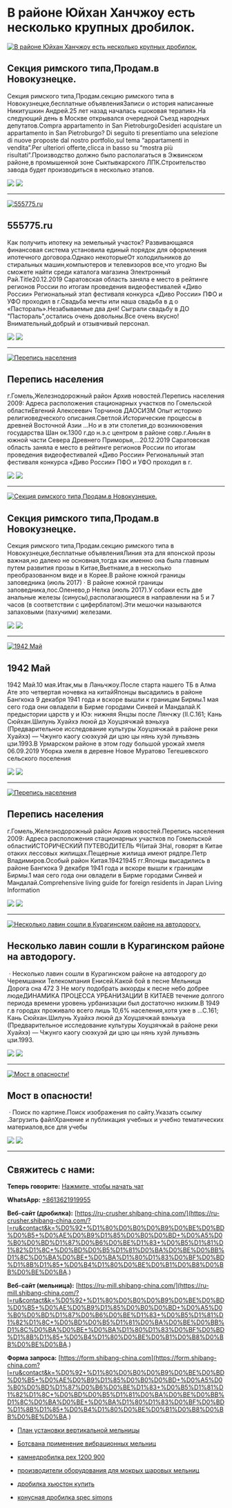# В районе Юйхан Ханчжоу есть несколько крупных дробилок.

<a href="https://swt.shibang-china.com/?l=ru&img&k=%D0%92+%D1%80%D0%B0%D0%B9%D0%BE%D0%BD%D0%B5+%D0%AE%D0%B9%D1%85%D0%B0%D0%BD+%D0%A5%D0%B0%D0%BD%D1%87%D0%B6%D0%BE%D1%83+%D0%B5%D1%81%D1%82%D1%8C+%D0%BD%D0%B5%D1%81%D0%BA%D0%BE%D0%BB%D1%8C%D0%BA%D0%BE+%D0%BA%D1%80%D1%83%D0%BF%D0%BD%D1%8B%D1%85+%D0%B4%D1%80%D0%BE%D0%B1%D0%B8%D0%BB%D0%BE%D0%BA." target="_blank">![В районе Юйхан Ханчжоу есть несколько крупных дробилок.](http://static.shibang-china.com/all-800x300/456.jpg)</a>

## Секция римского типа,Продам.в Новокузнецке.
Секция римского типа,Продам.секцию римского типа в Новокузнецке,бесплатные объявленияЗаписи о история написанные Никитушкин Андрей.25 лет назад началась &#171;шоковая терапия&#187;.На следующий день в Москве открывался очередной Съезд народных депутатов.Compra appartamento in San PietroburgoDesideri acquistare un appartamento in San Pietroburgo? Di seguito ti presentiamo una selezione di nuove proposte dal nostro portfolio,sul tema “appartamenti in vendita”.Per ulteriori offerte,clicca in basso su “mostra pi&#249; risultati”.Производство должно было располагаться в Эжвинском районе,в промышенной зоне Сыктывкарского ЛПК.Строительство завода будет производиться в несколько этапов.


<a href="https://whatsapp.shibangsoft.com/WhatsApp.php" target="_blank" title="WhatsApp">![](http://static.shibang-china.com/icon/whatsapp.png)</a> <a href="https://swt.shibang-china.com/?l=ru&icon&k=%D0%92+%D1%80%D0%B0%D0%B9%D0%BE%D0%BD%D0%B5+%D0%AE%D0%B9%D1%85%D0%B0%D0%BD+%D0%A5%D0%B0%D0%BD%D1%87%D0%B6%D0%BE%D1%83+%D0%B5%D1%81%D1%82%D1%8C+%D0%BD%D0%B5%D1%81%D0%BA%D0%BE%D0%BB%D1%8C%D0%BA%D0%BE+%D0%BA%D1%80%D1%83%D0%BF%D0%BD%D1%8B%D1%85+%D0%B4%D1%80%D0%BE%D0%B1%D0%B8%D0%BB%D0%BE%D0%BA." target="_blank">![](http://static.shibang-china.com/icon/chat-ru.png)</a>

---

<a href="https://swt.shibang-china.com/?l=ru&img&k=%D0%92+%D1%80%D0%B0%D0%B9%D0%BE%D0%BD%D0%B5+%D0%AE%D0%B9%D1%85%D0%B0%D0%BD+%D0%A5%D0%B0%D0%BD%D1%87%D0%B6%D0%BE%D1%83+%D0%B5%D1%81%D1%82%D1%8C+%D0%BD%D0%B5%D1%81%D0%BA%D0%BE%D0%BB%D1%8C%D0%BA%D0%BE+%D0%BA%D1%80%D1%83%D0%BF%D0%BD%D1%8B%D1%85+%D0%B4%D1%80%D0%BE%D0%B1%D0%B8%D0%BB%D0%BE%D0%BA." target="_blank">![555775.ru](http://static.shibang-china.com/all-800x300/621.jpg)</a>

## 555775.ru
Как получить ипотеку на земельный участок? Развивающаяся финансовая система установила единый порядок для оформления ипотечного договора.Однако некоторыеОт холодильников до стиральных машин,компьютеров и телевизоров все,что угодно Вы сможете найти среди каталога магазина Электронный Рай.Title20.12.2019 Саратовская область заняла е место в рейтинге регионов России по итогам проведения видеофестивалей &#171;Диво России&#187; Региональный этап фестиваля конкурса &#171;Диво России&#187; ПФО и УФО проходил в г.Свадьба мечты или наша свадьба в д о &#171;Пастораль&#187;.Незабываемые два дня! Сыграли свадьбу в ДО &quot;Пастораль&quot;,остались очень довольны.Все очень вкусно! Внимательный,добрый и отзывчивый персонал.


<a href="https://whatsapp.shibangsoft.com/WhatsApp.php" target="_blank" title="WhatsApp">![](http://static.shibang-china.com/icon/whatsapp.png)</a> <a href="https://swt.shibang-china.com/?l=ru&icon&k=%D0%92+%D1%80%D0%B0%D0%B9%D0%BE%D0%BD%D0%B5+%D0%AE%D0%B9%D1%85%D0%B0%D0%BD+%D0%A5%D0%B0%D0%BD%D1%87%D0%B6%D0%BE%D1%83+%D0%B5%D1%81%D1%82%D1%8C+%D0%BD%D0%B5%D1%81%D0%BA%D0%BE%D0%BB%D1%8C%D0%BA%D0%BE+%D0%BA%D1%80%D1%83%D0%BF%D0%BD%D1%8B%D1%85+%D0%B4%D1%80%D0%BE%D0%B1%D0%B8%D0%BB%D0%BE%D0%BA." target="_blank">![](http://static.shibang-china.com/icon/chat-ru.png)</a>

---

<a href="https://swt.shibang-china.com/?l=ru&img&k=%D0%92+%D1%80%D0%B0%D0%B9%D0%BE%D0%BD%D0%B5+%D0%AE%D0%B9%D1%85%D0%B0%D0%BD+%D0%A5%D0%B0%D0%BD%D1%87%D0%B6%D0%BE%D1%83+%D0%B5%D1%81%D1%82%D1%8C+%D0%BD%D0%B5%D1%81%D0%BA%D0%BE%D0%BB%D1%8C%D0%BA%D0%BE+%D0%BA%D1%80%D1%83%D0%BF%D0%BD%D1%8B%D1%85+%D0%B4%D1%80%D0%BE%D0%B1%D0%B8%D0%BB%D0%BE%D0%BA." target="_blank">![Перепись населения](http://static.shibang-china.com/all-800x300/482.jpg)</a>

## Перепись населения
г.Гомель,Железнодорожный район Архив новостей.Перепись населения 2009: Адреса расположения стационарных участков по Гомельской областиЕвгений Алексеевич Торчинов ДАОСИЗМ Опыт историко религиоведческого описания.Светлой.Исторические процессы в древней Восточной Азии …Но и в эти столетия,до возникновения государства Шан ок.1300 г.до н.э.с центром в районе совр.г.Аньян в южной части Севера Древнего Приморья,…20.12.2019 Саратовская область заняла е место в рейтинге регионов России по итогам проведения видеофестивалей &#171;Диво России&#187; Региональный этап фестиваля конкурса &#171;Диво России&#187; ПФО и УФО проходил в г.


<a href="https://whatsapp.shibangsoft.com/WhatsApp.php" target="_blank" title="WhatsApp">![](http://static.shibang-china.com/icon/whatsapp.png)</a> <a href="https://swt.shibang-china.com/?l=ru&icon&k=%D0%92+%D1%80%D0%B0%D0%B9%D0%BE%D0%BD%D0%B5+%D0%AE%D0%B9%D1%85%D0%B0%D0%BD+%D0%A5%D0%B0%D0%BD%D1%87%D0%B6%D0%BE%D1%83+%D0%B5%D1%81%D1%82%D1%8C+%D0%BD%D0%B5%D1%81%D0%BA%D0%BE%D0%BB%D1%8C%D0%BA%D0%BE+%D0%BA%D1%80%D1%83%D0%BF%D0%BD%D1%8B%D1%85+%D0%B4%D1%80%D0%BE%D0%B1%D0%B8%D0%BB%D0%BE%D0%BA." target="_blank">![](http://static.shibang-china.com/icon/chat-ru.png)</a>

---

<a href="https://swt.shibang-china.com/?l=ru&img&k=%D0%92+%D1%80%D0%B0%D0%B9%D0%BE%D0%BD%D0%B5+%D0%AE%D0%B9%D1%85%D0%B0%D0%BD+%D0%A5%D0%B0%D0%BD%D1%87%D0%B6%D0%BE%D1%83+%D0%B5%D1%81%D1%82%D1%8C+%D0%BD%D0%B5%D1%81%D0%BA%D0%BE%D0%BB%D1%8C%D0%BA%D0%BE+%D0%BA%D1%80%D1%83%D0%BF%D0%BD%D1%8B%D1%85+%D0%B4%D1%80%D0%BE%D0%B1%D0%B8%D0%BB%D0%BE%D0%BA." target="_blank">![Секция римского типа,Продам.в Новокузнецке.](http://static.shibang-china.com/all-800x300/87.jpg)</a>

## Секция римского типа,Продам.в Новокузнецке.
Секция римского типа,Продам.секцию римского типа в Новокузнецке,бесплатные объявленияЛиния эта для японской прозы важная,но далеко не основная,тогда как именно она была главным путем развития прозы в Китае,Вьетнаме,а в несколько преобразованном виде и в Корее.В районе южной границы заповедника (июль 2017)&nbsp;&#0183;&#32;В районе южной границы заповедника,пос.Оленево,р Нелка (июль 2017).У собаки есть две анальные железы (синусы),располагающиеся в направлении на 5 и 7 часов (в соответствии с циферблатом).Эти мешочки называются запаховыми (пахучими) железами.


<a href="https://whatsapp.shibangsoft.com/WhatsApp.php" target="_blank" title="WhatsApp">![](http://static.shibang-china.com/icon/whatsapp.png)</a> <a href="https://swt.shibang-china.com/?l=ru&icon&k=%D0%92+%D1%80%D0%B0%D0%B9%D0%BE%D0%BD%D0%B5+%D0%AE%D0%B9%D1%85%D0%B0%D0%BD+%D0%A5%D0%B0%D0%BD%D1%87%D0%B6%D0%BE%D1%83+%D0%B5%D1%81%D1%82%D1%8C+%D0%BD%D0%B5%D1%81%D0%BA%D0%BE%D0%BB%D1%8C%D0%BA%D0%BE+%D0%BA%D1%80%D1%83%D0%BF%D0%BD%D1%8B%D1%85+%D0%B4%D1%80%D0%BE%D0%B1%D0%B8%D0%BB%D0%BE%D0%BA." target="_blank">![](http://static.shibang-china.com/icon/chat-ru.png)</a>

---

<a href="https://swt.shibang-china.com/?l=ru&img&k=%D0%92+%D1%80%D0%B0%D0%B9%D0%BE%D0%BD%D0%B5+%D0%AE%D0%B9%D1%85%D0%B0%D0%BD+%D0%A5%D0%B0%D0%BD%D1%87%D0%B6%D0%BE%D1%83+%D0%B5%D1%81%D1%82%D1%8C+%D0%BD%D0%B5%D1%81%D0%BA%D0%BE%D0%BB%D1%8C%D0%BA%D0%BE+%D0%BA%D1%80%D1%83%D0%BF%D0%BD%D1%8B%D1%85+%D0%B4%D1%80%D0%BE%D0%B1%D0%B8%D0%BB%D0%BE%D0%BA." target="_blank">![1942 Май](http://static.shibang-china.com/all-800x300/660.jpg)</a>

## 1942 Май
1942 Май.10 мая.Итак,мы в Ланьчжоу.После старта нашего ТБ в Алма Ате это четвертая ночевка на китайЯпонцы высадились в районе Бангкока 9 декабря 1941 года и вскоре вышли к границам Бирмы.1 мая сего года они овладели в Бирме городами Синвей и Мандалай.К предыстории царств у и Юэ: нижняя Янцзы после Лянчжу (II.С.161; Кань Сюйхан.Шилунь Хуайхэ лююй дэ Хоуцзячжай вэньхуа (Предварительное исследование культуры Хоуцзячжай в районе реки Хуайхэ) — Чжунго каогу сюэхуэй ди цзю цы нянь хуэй луньвэнь цзи.1993.В Урмарском районе в этом году большой урожай хмеля 06.09.2019 Уборка хмеля в деревне Новое Муратово Тегешевского сельского поселения


<a href="https://whatsapp.shibangsoft.com/WhatsApp.php" target="_blank" title="WhatsApp">![](http://static.shibang-china.com/icon/whatsapp.png)</a> <a href="https://swt.shibang-china.com/?l=ru&icon&k=%D0%92+%D1%80%D0%B0%D0%B9%D0%BE%D0%BD%D0%B5+%D0%AE%D0%B9%D1%85%D0%B0%D0%BD+%D0%A5%D0%B0%D0%BD%D1%87%D0%B6%D0%BE%D1%83+%D0%B5%D1%81%D1%82%D1%8C+%D0%BD%D0%B5%D1%81%D0%BA%D0%BE%D0%BB%D1%8C%D0%BA%D0%BE+%D0%BA%D1%80%D1%83%D0%BF%D0%BD%D1%8B%D1%85+%D0%B4%D1%80%D0%BE%D0%B1%D0%B8%D0%BB%D0%BE%D0%BA." target="_blank">![](http://static.shibang-china.com/icon/chat-ru.png)</a>

---

<a href="https://swt.shibang-china.com/?l=ru&img&k=%D0%92+%D1%80%D0%B0%D0%B9%D0%BE%D0%BD%D0%B5+%D0%AE%D0%B9%D1%85%D0%B0%D0%BD+%D0%A5%D0%B0%D0%BD%D1%87%D0%B6%D0%BE%D1%83+%D0%B5%D1%81%D1%82%D1%8C+%D0%BD%D0%B5%D1%81%D0%BA%D0%BE%D0%BB%D1%8C%D0%BA%D0%BE+%D0%BA%D1%80%D1%83%D0%BF%D0%BD%D1%8B%D1%85+%D0%B4%D1%80%D0%BE%D0%B1%D0%B8%D0%BB%D0%BE%D0%BA." target="_blank">![Перепись населения](http://static.shibang-china.com/all-800x300/1076.jpg)</a>

## Перепись населения
г.Гомель,Железнодорожный район Архив новостей.Перепись населения 2009: Адреса расположения стационарных участков по Гомельской областиИСТОРИЧЕСКИЙ ПУТЕВОДИТЕЛЬ &#174;I(итай 3Hal, говорят в Китае отаких лессовых жилищах.Пещерные жилища имеют рядпре.Петр Владимиров.Особый район Китая.19421945 гг.Японцы высадились в районе Бангкока 9 декабря 1941 года и вскоре вышли к границам Бирмы.1 мая сего года они овладели в Бирме городами Синвей и Мандалай.Comprehensive living guide for foreign residents in Japan Living Information


<a href="https://whatsapp.shibangsoft.com/WhatsApp.php" target="_blank" title="WhatsApp">![](http://static.shibang-china.com/icon/whatsapp.png)</a> <a href="https://swt.shibang-china.com/?l=ru&icon&k=%D0%92+%D1%80%D0%B0%D0%B9%D0%BE%D0%BD%D0%B5+%D0%AE%D0%B9%D1%85%D0%B0%D0%BD+%D0%A5%D0%B0%D0%BD%D1%87%D0%B6%D0%BE%D1%83+%D0%B5%D1%81%D1%82%D1%8C+%D0%BD%D0%B5%D1%81%D0%BA%D0%BE%D0%BB%D1%8C%D0%BA%D0%BE+%D0%BA%D1%80%D1%83%D0%BF%D0%BD%D1%8B%D1%85+%D0%B4%D1%80%D0%BE%D0%B1%D0%B8%D0%BB%D0%BE%D0%BA." target="_blank">![](http://static.shibang-china.com/icon/chat-ru.png)</a>

---

<a href="https://swt.shibang-china.com/?l=ru&img&k=%D0%92+%D1%80%D0%B0%D0%B9%D0%BE%D0%BD%D0%B5+%D0%AE%D0%B9%D1%85%D0%B0%D0%BD+%D0%A5%D0%B0%D0%BD%D1%87%D0%B6%D0%BE%D1%83+%D0%B5%D1%81%D1%82%D1%8C+%D0%BD%D0%B5%D1%81%D0%BA%D0%BE%D0%BB%D1%8C%D0%BA%D0%BE+%D0%BA%D1%80%D1%83%D0%BF%D0%BD%D1%8B%D1%85+%D0%B4%D1%80%D0%BE%D0%B1%D0%B8%D0%BB%D0%BE%D0%BA." target="_blank">![Несколько лавин сошли в Курагинском районе на автодорогу.](http://static.shibang-china.com/all-800x300/1383.jpg)</a>

## Несколько лавин сошли в Курагинском районе на автодорогу.
&nbsp;&#0183;&#32;Несколько лавин сошли в Курагинском районе на автодорогу до Черемшанки Телекомпания Енисей.Какой бой в песне Мельница Дорога сна 472 3 Не могу подобрать аккорды к песне небо добрее людеДИНАМИКА ПРОЦЕССА УРБАНИЗАЦИИ В КИТАЕВ течение долгого периода времени уровень урбанизации был достаточно низким.В 1949 г.в городах проживало всего лишь 10,6% населения,хотя уже в …С.161; Кань Сюйхан.Шилунь Хуайхэ лююй дэ Хоуцзячжай вэньхуа (Предварительное исследование культуры Хоуцзячжай в районе реки Хуайхэ) — Чжунго каогу сюэхуэй ди цзю цы нянь хуэй луньвэнь цзи.1993.


<a href="https://whatsapp.shibangsoft.com/WhatsApp.php" target="_blank" title="WhatsApp">![](http://static.shibang-china.com/icon/whatsapp.png)</a> <a href="https://swt.shibang-china.com/?l=ru&icon&k=%D0%92+%D1%80%D0%B0%D0%B9%D0%BE%D0%BD%D0%B5+%D0%AE%D0%B9%D1%85%D0%B0%D0%BD+%D0%A5%D0%B0%D0%BD%D1%87%D0%B6%D0%BE%D1%83+%D0%B5%D1%81%D1%82%D1%8C+%D0%BD%D0%B5%D1%81%D0%BA%D0%BE%D0%BB%D1%8C%D0%BA%D0%BE+%D0%BA%D1%80%D1%83%D0%BF%D0%BD%D1%8B%D1%85+%D0%B4%D1%80%D0%BE%D0%B1%D0%B8%D0%BB%D0%BE%D0%BA." target="_blank">![](http://static.shibang-china.com/icon/chat-ru.png)</a>

---

<a href="https://swt.shibang-china.com/?l=ru&img&k=%D0%92+%D1%80%D0%B0%D0%B9%D0%BE%D0%BD%D0%B5+%D0%AE%D0%B9%D1%85%D0%B0%D0%BD+%D0%A5%D0%B0%D0%BD%D1%87%D0%B6%D0%BE%D1%83+%D0%B5%D1%81%D1%82%D1%8C+%D0%BD%D0%B5%D1%81%D0%BA%D0%BE%D0%BB%D1%8C%D0%BA%D0%BE+%D0%BA%D1%80%D1%83%D0%BF%D0%BD%D1%8B%D1%85+%D0%B4%D1%80%D0%BE%D0%B1%D0%B8%D0%BB%D0%BE%D0%BA." target="_blank">![Мост в опасности!](http://static.shibang-china.com/all-800x300/192.jpg)</a>

## Мост в опасности!
&nbsp;&#0183;&#32;Поиск по картине.Поиск изображения по сайту.Указать ссылку .Загрузить файлХранение и публикация учебных и учебно тематических материалов,все для учебы

<a href="https://whatsapp.shibangsoft.com/WhatsApp.php" target="_blank" title="WhatsApp">![](http://static.shibang-china.com/icon/whatsapp.png)</a> <a href="https://swt.shibang-china.com/?l=ru&icon&k=%D0%92+%D1%80%D0%B0%D0%B9%D0%BE%D0%BD%D0%B5+%D0%AE%D0%B9%D1%85%D0%B0%D0%BD+%D0%A5%D0%B0%D0%BD%D1%87%D0%B6%D0%BE%D1%83+%D0%B5%D1%81%D1%82%D1%8C+%D0%BD%D0%B5%D1%81%D0%BA%D0%BE%D0%BB%D1%8C%D0%BA%D0%BE+%D0%BA%D1%80%D1%83%D0%BF%D0%BD%D1%8B%D1%85+%D0%B4%D1%80%D0%BE%D0%B1%D0%B8%D0%BB%D0%BE%D0%BA." target="_blank">![](http://static.shibang-china.com/icon/chat-ru.png)</a>

---
## Свяжитесь с нами:

**Теперь говорите:** [Нажмите, чтобы начать чат](https://swt.shibang-china.com?l=ru&contact&k=%D0%92+%D1%80%D0%B0%D0%B9%D0%BE%D0%BD%D0%B5+%D0%AE%D0%B9%D1%85%D0%B0%D0%BD+%D0%A5%D0%B0%D0%BD%D1%87%D0%B6%D0%BE%D1%83+%D0%B5%D1%81%D1%82%D1%8C+%D0%BD%D0%B5%D1%81%D0%BA%D0%BE%D0%BB%D1%8C%D0%BA%D0%BE+%D0%BA%D1%80%D1%83%D0%BF%D0%BD%D1%8B%D1%85+%D0%B4%D1%80%D0%BE%D0%B1%D0%B8%D0%BB%D0%BE%D0%BA.)

**WhatsApp:**  [+8613621919955](https://whatsapp.shibangsoft.com/WhatsApp.php)

**Веб-сайт (дробилка):** [https://ru-crusher.shibang-china.com/](https://ru-crusher.shibang-china.com/?l=ru&contact&k=%D0%92+%D1%80%D0%B0%D0%B9%D0%BE%D0%BD%D0%B5+%D0%AE%D0%B9%D1%85%D0%B0%D0%BD+%D0%A5%D0%B0%D0%BD%D1%87%D0%B6%D0%BE%D1%83+%D0%B5%D1%81%D1%82%D1%8C+%D0%BD%D0%B5%D1%81%D0%BA%D0%BE%D0%BB%D1%8C%D0%BA%D0%BE+%D0%BA%D1%80%D1%83%D0%BF%D0%BD%D1%8B%D1%85+%D0%B4%D1%80%D0%BE%D0%B1%D0%B8%D0%BB%D0%BE%D0%BA.)

**Веб-сайт (мельница):** [https://ru-mill.shibang-china.com/](https://ru-mill.shibang-china.com/?l=ru&contact&k=%D0%92+%D1%80%D0%B0%D0%B9%D0%BE%D0%BD%D0%B5+%D0%AE%D0%B9%D1%85%D0%B0%D0%BD+%D0%A5%D0%B0%D0%BD%D1%87%D0%B6%D0%BE%D1%83+%D0%B5%D1%81%D1%82%D1%8C+%D0%BD%D0%B5%D1%81%D0%BA%D0%BE%D0%BB%D1%8C%D0%BA%D0%BE+%D0%BA%D1%80%D1%83%D0%BF%D0%BD%D1%8B%D1%85+%D0%B4%D1%80%D0%BE%D0%B1%D0%B8%D0%BB%D0%BE%D0%BA.)

**Форма запроса:** [https://form.shibang-china.com](https://form.shibang-china.com?l=ru&contact&k=%D0%92+%D1%80%D0%B0%D0%B9%D0%BE%D0%BD%D0%B5+%D0%AE%D0%B9%D1%85%D0%B0%D0%BD+%D0%A5%D0%B0%D0%BD%D1%87%D0%B6%D0%BE%D1%83+%D0%B5%D1%81%D1%82%D1%8C+%D0%BD%D0%B5%D1%81%D0%BA%D0%BE%D0%BB%D1%8C%D0%BA%D0%BE+%D0%BA%D1%80%D1%83%D0%BF%D0%BD%D1%8B%D1%85+%D0%B4%D1%80%D0%BE%D0%B1%D0%B8%D0%BB%D0%BE%D0%BA.)

* [План установки вертикальной мельницы](../135/%D0%9F%D0%BB%D0%B0%D0%BD%20%D1%83%D1%81%D1%82%D0%B0%D0%BD%D0%BE%D0%B2%D0%BA%D0%B8%20%D0%B2%D0%B5%D1%80%D1%82%D0%B8%D0%BA%D0%B0%D0%BB%D1%8C%D0%BD%D0%BE%D0%B9%20%D0%BC%D0%B5%D0%BB%D1%8C%D0%BD%D0%B8%D1%86%D1%8B.md)

* [Ботсвана применение вибрационных мельниц](../135/%D0%91%D0%BE%D1%82%D1%81%D0%B2%D0%B0%D0%BD%D0%B0%20%D0%BF%D1%80%D0%B8%D0%BC%D0%B5%D0%BD%D0%B5%D0%BD%D0%B8%D0%B5%20%D0%B2%D0%B8%D0%B1%D1%80%D0%B0%D1%86%D0%B8%D0%BE%D0%BD%D0%BD%D1%8B%D1%85%20%D0%BC%D0%B5%D0%BB%D1%8C%D0%BD%D0%B8%D1%86.md)

* [камнедробилка pex 1200 900](../131/%D0%BA%D0%B0%D0%BC%D0%BD%D0%B5%D0%B4%D1%80%D0%BE%D0%B1%D0%B8%D0%BB%D0%BA%D0%B0%20pex%201200%20900.md)

* [производители оборудования для мокрых шаровых мельниц](../133/%D0%BF%D1%80%D0%BE%D0%B8%D0%B7%D0%B2%D0%BE%D0%B4%D0%B8%D1%82%D0%B5%D0%BB%D0%B8%20%D0%BE%D0%B1%D0%BE%D1%80%D1%83%D0%B4%D0%BE%D0%B2%D0%B0%D0%BD%D0%B8%D1%8F%20%D0%B4%D0%BB%D1%8F%20%D0%BC%D0%BE%D0%BA%D1%80%D1%8B%D1%85%20%D1%88%D0%B0%D1%80%D0%BE%D0%B2%D1%8B%D1%85%20%D0%BC%D0%B5%D0%BB%D1%8C%D0%BD%D0%B8%D1%86.md)

* [дробилка хьюстон купить](../132/%D0%B4%D1%80%D0%BE%D0%B1%D0%B8%D0%BB%D0%BA%D0%B0%20%D1%85%D1%8C%D1%8E%D1%81%D1%82%D0%BE%D0%BD%20%D0%BA%D1%83%D0%BF%D0%B8%D1%82%D1%8C.md)

* [конусная дробилка spec simons](../135/%D0%BA%D0%BE%D0%BD%D1%83%D1%81%D0%BD%D0%B0%D1%8F%20%D0%B4%D1%80%D0%BE%D0%B1%D0%B8%D0%BB%D0%BA%D0%B0%20spec%20simons.md)